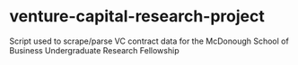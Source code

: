# venture-capital-research-project
Script used to scrape/parse VC contract data for the McDonough School of Business Undergraduate Research Fellowship
